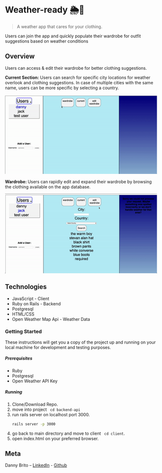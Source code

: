# Weather-ready 🌦👖

> A weather app that cares for your clothing. 


Users can join the app and quickly populate their wardrobe for outfit suggestions based on weather conditions


## Overview

Users can access & edit their wardrobe for better clothing suggestions.

<b>Current Section:</b> Users can search for specific city locations for weather overlook and clothing suggestions.
In case of multiple cities with the same name, users can be more specific by selecting a country.

![](./docs/overview.gif)

<b>Wardrobe: </b>
Users can rapidly edit and expand their wardrobe by browsing the clothing available on the app database.

![](./docs/edit.gif)

## Technologies
<ul>
<li />JavaScript - Client
<li />Ruby on Rails - Backend
<li />Postgresql
<li />HTML/CSS
<li />Open Weather Map Api - Weather Data
</ul>


### Getting Started
These instructions will get you a copy of the project up and running on your local machine for development and testing purposes.
##### Prerequisites
<ul>
<li /> Ruby
<li /> Postgresql
<li /> Open Weather API Key
</ul> 

##### Running


1. Clone/Download Repo.
2. move into project ``` cd backend-api```
3. run rails server on localhost port 3000.
    ```sh 
    rails server -p 3000
    ```
4. go back to main directory and move to client ``` cd client```.
5. open index.html on your preferred browser.


## Meta

Danny Brito – [LinkedIn](https://www.linkedin.com/in/dannybrito) - [Github](https://github.com/DannyBrito)

